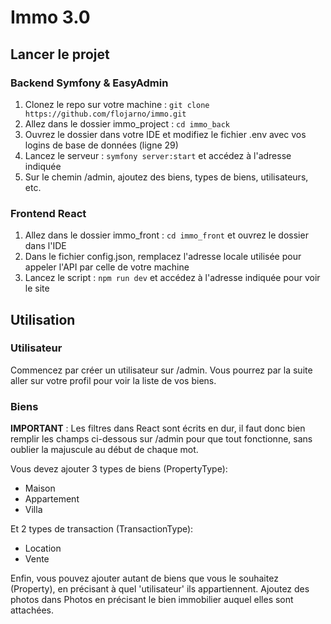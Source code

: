 # Immo 3.0

## Lancer le projet

### Backend Symfony & EasyAdmin

1. Clonez le repo sur votre machine : `git clone https://github.com/flojarno/immo.git`
2. Allez dans le dossier immo_project : `cd immo_back`
3. Ouvrez le dossier dans votre IDE et modifiez le fichier .env avec vos logins de base de données (ligne 29)
4. Lancez le serveur : `symfony server:start` et accédez à l'adresse indiquée
5. Sur le chemin /admin, ajoutez des biens, types de biens, utilisateurs, etc.

### Frontend React

1. Allez dans le dossier immo_front : `cd immo_front` et ouvrez le dossier dans l'IDE
2. Dans le fichier config.json, remplacez l'adresse locale utilisée pour appeler l'API par celle de votre machine
3. Lancez le script : `npm run dev` et accédez à l'adresse indiquée pour voir le site

## Utilisation

### Utilisateur

Commencez par créer un utilisateur sur /admin. Vous pourrez par la suite aller sur votre profil pour voir la liste de vos biens.

### Biens

**IMPORTANT** : Les filtres dans React sont écrits en dur, il faut donc bien remplir les champs ci-dessous sur /admin pour que tout fonctionne, sans oublier la majuscule au début de chaque mot.

Vous devez ajouter 3 types de biens (PropertyType):

- Maison
- Appartement
- Villa

Et 2 types de transaction (TransactionType):

- Location
- Vente

Enfin, vous pouvez ajouter autant de biens que vous le souhaitez (Property), en précisant à quel 'utilisateur' ils appartiennent. Ajoutez des photos dans Photos en précisant le bien immobilier auquel elles sont attachées.

